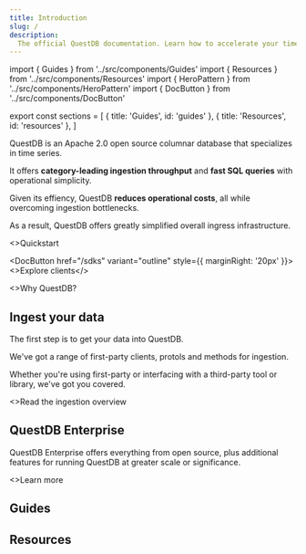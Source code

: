 ```yaml
---
title: Introduction
slug: /
description:
  The official QuestDB documentation. Learn how to accelerate your time-series and capital markets use cases.
---
```


import { Guides } from '../src/components/Guides'
import { Resources } from '../src/components/Resources'
import { HeroPattern } from '../src/components/HeroPattern'
import { DocButton } from '../src/components/DocButton'

export const sections = [
  { title: 'Guides', id: 'guides' },
  { title: 'Resources', id: 'resources' },
]

<HeroPattern />

QuestDB is an Apache 2.0 open source columnar database that specializes in time
series.

It offers **category-leading ingestion throughput** and **fast SQL queries**
with operational simplicity.

Given its effiency, QuestDB **reduces operational costs**, all while overcoming
ingestion bottlenecks.

As a result, QuestDB offers greatly simplified overall ingress infrastructure.

<div className="not-prose mb-16 mt-6 flex gap-3">
  <DocButton href="/quickstart" arrow="right" style={{ marginRight: '20px' }}>
    <>Quickstart</>
  </DocButton>

  <DocButton href="/sdks" variant="outline" style={{ marginRight: '20px' }}>
    <>Explore clients</>
  </DocButton>

  <DocButton href="/sdks" variant="outline">
    <>Why QuestDB?</>
  </DocButton>
</div>

## Ingest your data

The first step is to get your data into QuestDB. 

We've got a range of first-party clients, protols and methods for ingestion. 

Whether you're using first-party or interfacing with a third-party tool or library, we've got you covered.

<div className="not-prose">
  <DocButton href="/docs/ingestion-overview/" variant="text" arrow="right">
    <>Read the ingestion overview</>
  </DocButton>
</div>

## QuestDB Enterprise

QuestDB Enterprise offers everything from open source, plus additional features
for running QuestDB at greater scale or significance.

<div className="not-prose">
  <DocButton href="/enterprise" variant="text" arrow="right">
    <>Learn more</>
  </DocButton>
</div>

## Guides

<Guides />

## Resources

<Resources />
